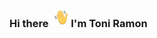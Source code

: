 ### Hi there  <img src="https://raw.githubusercontent.com/toniramon/toniramon/master/ezgif.com-crop.gif" alt="" data-canonical-src="https://raw.githubusercontent.com/toniramon/toniramon/master/ezgif.com-crop.gif" width="28" height="28" /> I'm Toni Ramon

<!--
**toniramon/toniramon** is a ✨ _special_ ✨ repository because its `README.md` (this file) appears on your GitHub profile.

Here are some ideas to get you started:

- 🔭 I’m currently working on ...
- 🌱 I’m currently learning ...
- 👯 I’m looking to collaborate on ...
- 🤔 I’m looking for help with ...
- 💬 Ask me about ...
- 📫 How to reach me: ...
- 😄 Pronouns: ...
- ⚡ Fun fact: ...
-->
